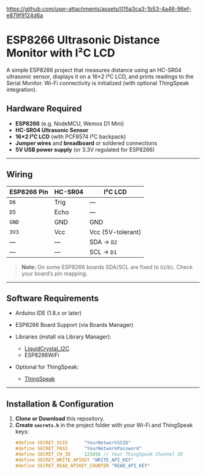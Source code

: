 


https://github.com/user-attachments/assets/015a3ca3-1b53-4a46-96ef-e879f9124d6a



# ESP8266 Ultrasonic Distance Monitor with I²C LCD

A simple ESP8266 project that measures distance using an HC-SR04 ultrasonic sensor, displays it on a 16×2 I²C LCD, and prints readings to the Serial Monitor. Wi-Fi connectivity is initialized (with optional ThingSpeak integration).

## Hardware Required

- **ESP8266** (e.g. NodeMCU, Wemos D1 Mini)
- **HC-SR04 Ultrasonic Sensor**
- **16×2 I²C LCD** (with PCF8574 I²C backpack)
- **Jumper wires** and **breadboard** or soldered connections
- **5V USB power supply** (or 3.3V regulated for ESP8266)

---

## Wiring

| ESP8266 Pin | HC-SR04         | I²C LCD         |
| ----------- | --------------- | --------------- |
| `D6`        | Trig            | —               |
| `D5`        | Echo            | —               |
| `GND`       | GND             | GND             |
| `3V3`       | Vcc             | Vcc (5V-tolerant) |
| —           | —               | SDA → `D2`      |
| —           | —               | SCL → `D1`      |

> **Note:** On some ESP8266 boards SDA/SCL are fixed to `D2`/`D1`. Check your board’s pin mapping.

---

## Software Requirements

- Arduino IDE (1.8.x or later)  
- ESP8266 Board Support (via Boards Manager)  
- Libraries (install via Library Manager):  
  - [LiquidCrystal_I2C](https://github.com/marcoschwartz/LiquidCrystal_I2C)  
  - ESP8266WiFi  

- Optional for ThingSpeak:
  - [ThingSpeak](https://github.com/mathworks/thingspeak-arduino)

---

## Installation & Configuration

1. **Clone or Download** this repository.  
2. **Create `secrets.h`** in the project folder with your Wi-Fi and ThingSpeak keys:
   ```cpp
   #define SECRET_SSID      "YourNetworkSSID"
   #define SECRET_PASS      "YourNetworkPassword"
   #define SECRET_CH_ID     123456 // Your ThingSpeak Channel ID
   #define SECRET_WRITE_APIKEY "WRITE_API_KEY"
   #define SECRET_READ_APIKEY_COUNTER "READ_API_KEY"

